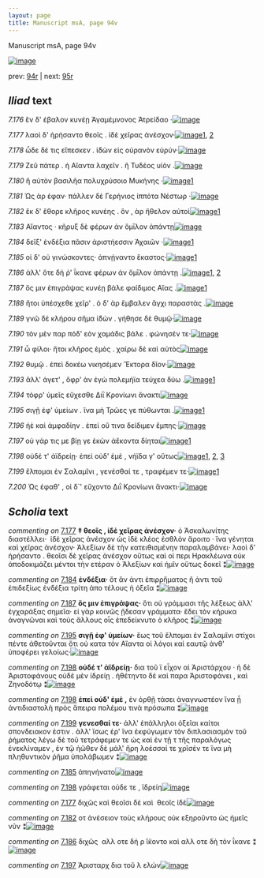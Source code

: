 ```yaml
---
layout: page
title: Manuscript msA, page 94v
---
```


Manuscript msA, page 94v

[![image](http://www.homermultitext.org/iipsrv?OBJ=IIP,1.0&FIF=/project/homer/pyramidal/deepzoom/hmt/vaimg/2017a/VA094VN_0597.tif&WID=100&CVT=JPEG)](http://www.homermultitext.org/ict2/?urn=urn:cite2:hmt:vaimg.2017a:VA094VN_0597)

prev:  [94r](../94r) | next:  [95r](../95r)

## *Iliad* text

*7.176* <a id="7.176"/> ἒν δ' έβαλον κυνέῃ Ἀγαμέμνονος Ἀτρείδαο ·[![image](http://www.homermultitext.org/iipsrv?OBJ=IIP,1.0&FIF=/project/homer/pyramidal/deepzoom/hmt/vaimg/2017a/VA094VN_0597.tif&RGN=0.4434,0.2224,0.4074,0.0368&WID=1000&CVT=JPEG)](http://www.homermultitext.org/ict2/?urn=urn:cite2:hmt:vaimg.2017a:VA094VN_0597@0.4434,0.2224,0.4074,0.0368)

*7.177* <a id="7.177"/> λαοὶ δ' ἠρήσαντο θεοῖς . ἰδὲ χεῖρας ἀνέσχον·[![image](http://www.homermultitext.org/iipsrv?OBJ=IIP,1.0&FIF=/project/homer/pyramidal/deepzoom/hmt/vaimg/2017a/VA094VN_0597.tif&RGN=0.4444,0.2487,0.3994,0.0308&WID=1000&CVT=JPEG)](http://www.homermultitext.org/ict2/?urn=urn:cite2:hmt:vaimg.2017a:VA094VN_0597@0.4444,0.2487,0.3994,0.0308)[1](#msA_7.1033), [2](#msAim_7.1040)

*7.178* <a id="7.178"/> ὧδε δέ τις εἴπεσκεν . ἰ̈δὼν εἰς οὐρανὸν εὐρύν·[![image](http://www.homermultitext.org/iipsrv?OBJ=IIP,1.0&FIF=/project/homer/pyramidal/deepzoom/hmt/vaimg/2017a/VA094VN_0597.tif&RGN=0.4515,0.2652,0.3994,0.0308&WID=1000&CVT=JPEG)](http://www.homermultitext.org/ict2/?urn=urn:cite2:hmt:vaimg.2017a:VA094VN_0597@0.4515,0.2652,0.3994,0.0308)

*7.179* <a id="7.179"/> Ζεῦ πάτερ . ἠ Αἴαντα λαχεῖν . ἢ Τυδέος υἱὸν .[![image](http://www.homermultitext.org/iipsrv?OBJ=IIP,1.0&FIF=/project/homer/pyramidal/deepzoom/hmt/vaimg/2017a/VA094VN_0597.tif&RGN=0.4474,0.287,0.4114,0.0308&WID=1000&CVT=JPEG)](http://www.homermultitext.org/ict2/?urn=urn:cite2:hmt:vaimg.2017a:VA094VN_0597@0.4474,0.287,0.4114,0.0308)

*7.180* <a id="7.180"/> ἢ αὐτὸν βασιλῆα πολυχρύσοιο Μυκήνης ·[![image](http://www.homermultitext.org/iipsrv?OBJ=IIP,1.0&FIF=/project/homer/pyramidal/deepzoom/hmt/vaimg/2017a/VA094VN_0597.tif&RGN=0.4404,0.3043,0.3944,0.0308&WID=1000&CVT=JPEG)](http://www.homermultitext.org/ict2/?urn=urn:cite2:hmt:vaimg.2017a:VA094VN_0597@0.4404,0.3043,0.3944,0.0308)[1](#msAint_7.1044)

*7.181* <a id="7.181"/> Ὡς ὰρ έφαν· πάλλεν δὲ Γερήνιος ἱππότα Νέστωρ ·[![image](http://www.homermultitext.org/iipsrv?OBJ=IIP,1.0&FIF=/project/homer/pyramidal/deepzoom/hmt/vaimg/2017a/VA094VN_0597.tif&RGN=0.4525,0.3223,0.4234,0.0308&WID=1000&CVT=JPEG)](http://www.homermultitext.org/ict2/?urn=urn:cite2:hmt:vaimg.2017a:VA094VN_0597@0.4525,0.3223,0.4234,0.0308)

*7.182* <a id="7.182"/> ἒκ δ' ἔθορε κλῆρος κυνέης . ὃν , ὰρ ἤθελον αὐτοὶ[![image](http://www.homermultitext.org/iipsrv?OBJ=IIP,1.0&FIF=/project/homer/pyramidal/deepzoom/hmt/vaimg/2017a/VA094VN_0597.tif&RGN=0.4454,0.3418,0.4224,0.0308&WID=1000&CVT=JPEG)](http://www.homermultitext.org/ict2/?urn=urn:cite2:hmt:vaimg.2017a:VA094VN_0597@0.4454,0.3418,0.4224,0.0308)[1](#msAim_7.1041)

*7.183* <a id="7.183"/> Αἴαντος · κῆρυξ δὲ φέρων ἀν ὅμῑλον ἁπάντῃ[![image](http://www.homermultitext.org/iipsrv?OBJ=IIP,1.0&FIF=/project/homer/pyramidal/deepzoom/hmt/vaimg/2017a/VA094VN_0597.tif&RGN=0.4515,0.3606,0.4024,0.0308&WID=1000&CVT=JPEG)](http://www.homermultitext.org/ict2/?urn=urn:cite2:hmt:vaimg.2017a:VA094VN_0597@0.4515,0.3606,0.4024,0.0308)

*7.184* <a id="7.184"/> δεῖξ' ἐνδέξια πᾶσιν ἀριστήεσσιν Ἀχαιῶν ·[![image](http://www.homermultitext.org/iipsrv?OBJ=IIP,1.0&FIF=/project/homer/pyramidal/deepzoom/hmt/vaimg/2017a/VA094VN_0597.tif&RGN=0.4484,0.3832,0.3844,0.0308&WID=1000&CVT=JPEG)](http://www.homermultitext.org/ict2/?urn=urn:cite2:hmt:vaimg.2017a:VA094VN_0597@0.4484,0.3832,0.3844,0.0308)[1](#msA_7.1034)

*7.185* <a id="7.185"/> οἱ δ' οὐ γινώσκοντες· ἀπνῄναντο ἕκαστος·[![image](http://www.homermultitext.org/iipsrv?OBJ=IIP,1.0&FIF=/project/homer/pyramidal/deepzoom/hmt/vaimg/2017a/VA094VN_0597.tif&RGN=0.4575,0.4012,0.3844,0.0308&WID=1000&CVT=JPEG)](http://www.homermultitext.org/ict2/?urn=urn:cite2:hmt:vaimg.2017a:VA094VN_0597@0.4575,0.4012,0.3844,0.0308)[1](#msAext_7.1046)

*7.186* <a id="7.186"/> ἀλλ' ὅτε δή ῥ' ΐκανε φέρων ἀν ὅμῑλον ἁπάντῃ .[![image](http://www.homermultitext.org/iipsrv?OBJ=IIP,1.0&FIF=/project/homer/pyramidal/deepzoom/hmt/vaimg/2017a/VA094VN_0597.tif&RGN=0.4545,0.4215,0.4054,0.0308&WID=1000&CVT=JPEG)](http://www.homermultitext.org/ict2/?urn=urn:cite2:hmt:vaimg.2017a:VA094VN_0597@0.4545,0.4215,0.4054,0.0308)[1](#msAim_7.1042), [2](#msAext_7.1047)

*7.187* <a id="7.187"/> ὅς μιν ἐπιγράψας κυνέῃ βάλε φαίδιμος Αἴας .[![image](http://www.homermultitext.org/iipsrv?OBJ=IIP,1.0&FIF=/project/homer/pyramidal/deepzoom/hmt/vaimg/2017a/VA094VN_0597.tif&RGN=0.4474,0.4403,0.4054,0.0308&WID=1000&CVT=JPEG)](http://www.homermultitext.org/ict2/?urn=urn:cite2:hmt:vaimg.2017a:VA094VN_0597@0.4474,0.4403,0.4054,0.0308)[1](#msA_7.1035)

*7.188* <a id="7.188"/> ἤτοι ὑπέσχεθε χεῖρ' . ὁ δ' ὰρ ἔμβαλεν ἄγχι παραστὰς .[![image](http://www.homermultitext.org/iipsrv?OBJ=IIP,1.0&FIF=/project/homer/pyramidal/deepzoom/hmt/vaimg/2017a/VA094VN_0597.tif&RGN=0.4595,0.4545,0.4174,0.0346&WID=1000&CVT=JPEG)](http://www.homermultitext.org/ict2/?urn=urn:cite2:hmt:vaimg.2017a:VA094VN_0597@0.4595,0.4545,0.4174,0.0346)

*7.189* <a id="7.189"/> γνῶ δὲ κλήρου σῆμα ἰ̈δὼν . γήθησε δὲ θυμῷ·[![image](http://www.homermultitext.org/iipsrv?OBJ=IIP,1.0&FIF=/project/homer/pyramidal/deepzoom/hmt/vaimg/2017a/VA094VN_0597.tif&RGN=0.4555,0.4756,0.4174,0.0346&WID=1000&CVT=JPEG)](http://www.homermultitext.org/ict2/?urn=urn:cite2:hmt:vaimg.2017a:VA094VN_0597@0.4555,0.4756,0.4174,0.0346)

*7.190* <a id="7.190"/> τὸν μὲν παρ πόδ' εὸν χαμάδις βάλε . φώνησέν τε·[![image](http://www.homermultitext.org/iipsrv?OBJ=IIP,1.0&FIF=/project/homer/pyramidal/deepzoom/hmt/vaimg/2017a/VA094VN_0597.tif&RGN=0.4575,0.4921,0.4244,0.0346&WID=1000&CVT=JPEG)](http://www.homermultitext.org/ict2/?urn=urn:cite2:hmt:vaimg.2017a:VA094VN_0597@0.4575,0.4921,0.4244,0.0346)

*7.191* <a id="7.191"/> ὦ φίλοι· ἤτοι κλῆρος ἐμὸς . χαίρω δὲ καὶ αὐτὸς[![image](http://www.homermultitext.org/iipsrv?OBJ=IIP,1.0&FIF=/project/homer/pyramidal/deepzoom/hmt/vaimg/2017a/VA094VN_0597.tif&RGN=0.4525,0.5116,0.4244,0.0346&WID=1000&CVT=JPEG)](http://www.homermultitext.org/ict2/?urn=urn:cite2:hmt:vaimg.2017a:VA094VN_0597@0.4525,0.5116,0.4244,0.0346)

*7.192* <a id="7.192"/> θυμῷ . ἐπεὶ δοκέω νικησέμεν Ἕκτορα δῖον·[![image](http://www.homermultitext.org/iipsrv?OBJ=IIP,1.0&FIF=/project/homer/pyramidal/deepzoom/hmt/vaimg/2017a/VA094VN_0597.tif&RGN=0.4555,0.5297,0.4244,0.0346&WID=1000&CVT=JPEG)](http://www.homermultitext.org/ict2/?urn=urn:cite2:hmt:vaimg.2017a:VA094VN_0597@0.4555,0.5297,0.4244,0.0346)

*7.193* <a id="7.193"/> ἂλλ' άγετ' , ὄφρ' ὰν ἐγὼ πολεμήϊα τεύχεα δύω .[![image](http://www.homermultitext.org/iipsrv?OBJ=IIP,1.0&FIF=/project/homer/pyramidal/deepzoom/hmt/vaimg/2017a/VA094VN_0597.tif&RGN=0.4565,0.5492,0.4084,0.0346&WID=1000&CVT=JPEG)](http://www.homermultitext.org/ict2/?urn=urn:cite2:hmt:vaimg.2017a:VA094VN_0597@0.4565,0.5492,0.4084,0.0346)[1](#msAint_7.1045)

*7.194* <a id="7.194"/> τόφρ' ὑμεῖς εὔχεσθε Διῒ Κρονίωνι ἄνακτι[![image](http://www.homermultitext.org/iipsrv?OBJ=IIP,1.0&FIF=/project/homer/pyramidal/deepzoom/hmt/vaimg/2017a/VA094VN_0597.tif&RGN=0.4484,0.571,0.4084,0.0346&WID=1000&CVT=JPEG)](http://www.homermultitext.org/ict2/?urn=urn:cite2:hmt:vaimg.2017a:VA094VN_0597@0.4484,0.571,0.4084,0.0346)

*7.195* <a id="7.195"/> σιγῇ ἐφ' ὑμείων . ἵνα μὴ Τρῶες γε πύθωνται .[![image](http://www.homermultitext.org/iipsrv?OBJ=IIP,1.0&FIF=/project/homer/pyramidal/deepzoom/hmt/vaimg/2017a/VA094VN_0597.tif&RGN=0.4344,0.5913,0.4274,0.0308&WID=1000&CVT=JPEG)](http://www.homermultitext.org/ict2/?urn=urn:cite2:hmt:vaimg.2017a:VA094VN_0597@0.4344,0.5913,0.4274,0.0308)[1](#msA_7.1036)

*7.196* <a id="7.196"/> ἠὲ καὶ ἀμφαδίην . ἐπεὶ οὔ τινα δείδιμεν ἔμπης·[![image](http://www.homermultitext.org/iipsrv?OBJ=IIP,1.0&FIF=/project/homer/pyramidal/deepzoom/hmt/vaimg/2017a/VA094VN_0597.tif&RGN=0.4334,0.6093,0.4615,0.0308&WID=1000&CVT=JPEG)](http://www.homermultitext.org/ict2/?urn=urn:cite2:hmt:vaimg.2017a:VA094VN_0597@0.4334,0.6093,0.4615,0.0308)

*7.197* <a id="7.197"/> οὐ γάρ τις με βίῃ γε ἑκὼν ἀἕκοντα δίηται[![image](http://www.homermultitext.org/iipsrv?OBJ=IIP,1.0&FIF=/project/homer/pyramidal/deepzoom/hmt/vaimg/2017a/VA094VN_0597.tif&RGN=0.4294,0.6273,0.4364,0.0308&WID=1000&CVT=JPEG)](http://www.homermultitext.org/ict2/?urn=urn:cite2:hmt:vaimg.2017a:VA094VN_0597@0.4294,0.6273,0.4364,0.0308)[1](#msAim_7.1043)

*7.198* <a id="7.198"/> οὐδέ τ' ἀϊδρείῃ· ἐπεὶ οὐδ' ἐμὲ , νήϊδα γ' οὕτως[![image](http://www.homermultitext.org/iipsrv?OBJ=IIP,1.0&FIF=/project/homer/pyramidal/deepzoom/hmt/vaimg/2017a/VA094VN_0597.tif&RGN=0.4304,0.6476,0.4494,0.0301&WID=1000&CVT=JPEG)](http://www.homermultitext.org/ict2/?urn=urn:cite2:hmt:vaimg.2017a:VA094VN_0597@0.4304,0.6476,0.4494,0.0301)[1](#msAext_7.1048), [2](#msA_7.1037), [3](#msA_7.1038)

*7.199* <a id="7.199"/> ἔλπομαι ἐν Σαλαμῖνι , γενέσθαί τε , τραφέμεν τε·[![image](http://www.homermultitext.org/iipsrv?OBJ=IIP,1.0&FIF=/project/homer/pyramidal/deepzoom/hmt/vaimg/2017a/VA094VN_0597.tif&RGN=0.4344,0.6657,0.4655,0.0323&WID=1000&CVT=JPEG)](http://www.homermultitext.org/ict2/?urn=urn:cite2:hmt:vaimg.2017a:VA094VN_0597@0.4344,0.6657,0.4655,0.0323)[1](#msA_7.1039)

*7.200* <a id="7.200"/> Ὡς έφαθ' , οἱ δ`' εὔχοντο Διῒ Κρονίωνι ἄνακτι·[![image](http://www.homermultitext.org/iipsrv?OBJ=IIP,1.0&FIF=/project/homer/pyramidal/deepzoom/hmt/vaimg/2017a/VA094VN_0597.tif&RGN=0.4545,0.6829,0.4314,0.0361&WID=1000&CVT=JPEG)](http://www.homermultitext.org/ict2/?urn=urn:cite2:hmt:vaimg.2017a:VA094VN_0597@0.4545,0.6829,0.4314,0.0361)

## *Scholia* text

*commenting on* [7.177](#7.177)  <a id="msA_7.1033"/> **‡ θεοῖς , ἰδὲ χεῖρας ἀνέσχον·** ὁ Ἀσκαλωνίτης διαστέλλει·  ἰδὲ χεῖρας ἀνέσχον ὡς ἰδὲ κλέος ἐσθλὸν ἄροιτο · ἵνα γένηται καὶ χεῖρας ἀνέσχον· Ἀλεξίων δὲ τὴν κατειθισμένην παραλαμβάνει· λαοὶ δ' ἠρήσαντο . θεοῖσι δὲ χεῖρας ἀνέσχον οὕτως καὶ οἱ περι Ηρακλέωνα οὐκ ἀποδοκιμάζει μέντοι τὴν ετέραν ὁ Ἀλεξίων καὶ ἡμῖν οὕτως δοκεῖ ⁑[![image](http://www.homermultitext.org/iipsrv?OBJ=IIP,1.0&FIF=/project/homer/pyramidal/deepzoom/hmt/vaimg/2017a/VA094VN_0597.tif&RGN=0.1792,0.124,0.6725,0.0657&WID=1000&CVT=JPEG)](http://www.homermultitext.org/ict2/?urn=urn:cite2:hmt:vaimg.2017a:VA094VN_0597@0.1792,0.124,0.6725,0.0657)

*commenting on* [7.184](#7.184)  <a id="msA_7.1034"/> **ἐνδέξια·** ὅτ ἂν ἀντι ἐπιρρἥματος ἢ ἀντι τοῦ ἐπιδεξίως ἐνδέξια τρίτη ἀπο τέλους ἡ ὀξεῖα ⁑[![image](http://www.homermultitext.org/iipsrv?OBJ=IIP,1.0&FIF=/project/homer/pyramidal/deepzoom/hmt/vaimg/2017a/VA094VN_0597.tif&RGN=0.1875,0.3845,0.2125,0.047&WID=1000&CVT=JPEG)](http://www.homermultitext.org/ict2/?urn=urn:cite2:hmt:vaimg.2017a:VA094VN_0597@0.1875,0.3845,0.2125,0.047)

*commenting on* [7.187](#7.187)  <a id="msA_7.1035"/> **ὅς μιν ἐπιγράψας·** ὅτι οὐ γράμμασι τῆς λέξεως ἀλλ' ἐγχαράξας σημεῖα· εἰ γὰρ κοινῶς ᾔδεσαν γράμματα· ἔδει τὸν κήρυκα ἀναγνῶναι καὶ τοὺς ἄλλους οἷς ἐπεδείκνυτο ὁ κλῆρος ⁑[![image](http://www.homermultitext.org/iipsrv?OBJ=IIP,1.0&FIF=/project/homer/pyramidal/deepzoom/hmt/vaimg/2017a/VA094VN_0597.tif&RGN=0.1775,0.422,0.23,0.0689&WID=1000&CVT=JPEG)](http://www.homermultitext.org/ict2/?urn=urn:cite2:hmt:vaimg.2017a:VA094VN_0597@0.1775,0.422,0.23,0.0689)

*commenting on* [7.195](#7.195)  <a id="msA_7.1036"/> **σιγῇ ἐφ' ὑμείων·** ἕως τοῦ ἔλπομαι ἐν Σαλαμῖνι στίχοι πέντε ἀθετοῦνται ὅτι οὐ κατα τὸν Αἴαντα οἱ λόγοι καὶ εαυτῷ ἀνθ' ὑποφέρει γελοίως·[![image](http://www.homermultitext.org/iipsrv?OBJ=IIP,1.0&FIF=/project/homer/pyramidal/deepzoom/hmt/vaimg/2017a/VA094VN_0597.tif&RGN=0.1792,0.4897,0.2325,0.0639&WID=1000&CVT=JPEG)](http://www.homermultitext.org/ict2/?urn=urn:cite2:hmt:vaimg.2017a:VA094VN_0597@0.1792,0.4897,0.2325,0.0639)

*commenting on* [7.198](#7.198)  <a id="msA_7.1037"/> **οὐδέ τ' ἀϊδρείῃ·** δια τοῦ ϊ εἶχον αἱ Ἀριστάρχου · ἡ δὲ Ἀριστοφάνους οὐδὲ μὲν ἰδρείῃ . ἠθέτηντο δὲ καὶ παρα Ἀριστοφάνει , καὶ Ζηνοδότῳ ⁑[![image](http://www.homermultitext.org/iipsrv?OBJ=IIP,1.0&FIF=/project/homer/pyramidal/deepzoom/hmt/vaimg/2017a/VA094VN_0597.tif&RGN=0.2025,0.7232,0.6683,0.0382&WID=1000&CVT=JPEG)](http://www.homermultitext.org/ict2/?urn=urn:cite2:hmt:vaimg.2017a:VA094VN_0597@0.2025,0.7232,0.6683,0.0382)

*commenting on* [7.198](#7.198)  <a id="msA_7.1038"/> **ἐπεὶ οὐδ' ἐμὲ ,** ἐν ὀρθῇ τάσει ἀναγνωστέον ἵνα ᾖ ἀντιδιαστολὴ πρὸς ἄπειρα πολέμου τινὰ πρόσωπα ⁑[![image](http://www.homermultitext.org/iipsrv?OBJ=IIP,1.0&FIF=/project/homer/pyramidal/deepzoom/hmt/vaimg/2017a/VA094VN_0597.tif&RGN=0.2067,0.7383,0.6692,0.0438&WID=1000&CVT=JPEG)](http://www.homermultitext.org/ict2/?urn=urn:cite2:hmt:vaimg.2017a:VA094VN_0597@0.2067,0.7383,0.6692,0.0438)

*commenting on* [7.199](#7.199)  <a id="msA_7.1039"/> **γενεσθαί τε·** ἀλλ' ἐπάλληλοι ὀξεῖαι καίτοι σπονδειακον ἐστιν . ἀλλ' ἴσως ἐρ' ἵνα ἐκφύγωμεν τὸν διπλασιασμὸν τοῦ ῥήματος λέγω δὲ τοῦ τετράφεμεν τε ὡς καὶ ἐν τῇ τ τῆς παραλόγως ἐνεκλίναμεν , ἐν τῷ ἠῶθεν δὲ μάλ' ἤρη λοέσσαί τε χρῖσέν τε ἵνα μὴ πληθυντικὸν ῥῆμα ὑπολάβωμεν ⁑[![image](http://www.homermultitext.org/iipsrv?OBJ=IIP,1.0&FIF=/project/homer/pyramidal/deepzoom/hmt/vaimg/2017a/VA094VN_0597.tif&RGN=0.2075,0.7539,0.665,0.0808&WID=1000&CVT=JPEG)](http://www.homermultitext.org/ict2/?urn=urn:cite2:hmt:vaimg.2017a:VA094VN_0597@0.2075,0.7539,0.665,0.0808)

*commenting on* [7.185](#7.185)  <a id="msAext_7.1046.comment"/> ἀπηνήνατο[![image](http://www.homermultitext.org/iipsrv?OBJ=IIP,1.0&FIF=/project/homer/pyramidal/deepzoom/hmt/vaimg/2017a/VA094VN_0597.tif&RGN=0.095,0.4108,0.0492,0.0219&WID=1000&CVT=JPEG)](http://www.homermultitext.org/ict2/?urn=urn:cite2:hmt:vaimg.2017a:VA094VN_0597@0.095,0.4108,0.0492,0.0219)

*commenting on* [7.198](#7.198)  <a id="msAext_7.1048.comment"/> γράφεται οὐδε τε , ϊδρείη[![image](http://www.homermultitext.org/iipsrv?OBJ=IIP,1.0&FIF=/project/homer/pyramidal/deepzoom/hmt/vaimg/2017a/VA094VN_0597.tif&RGN=0.1092,0.6631,0.0925,0.0213&WID=1000&CVT=JPEG)](http://www.homermultitext.org/ict2/?urn=urn:cite2:hmt:vaimg.2017a:VA094VN_0597@0.1092,0.6631,0.0925,0.0213)

*commenting on* [7.177](#7.177)  <a id="msAim_7.1040.comment"/> διχῶς καὶ θεοῖσι δὲ καὶ  θεοῖς ἰδὲ[![image](http://www.homermultitext.org/iipsrv?OBJ=IIP,1.0&FIF=/project/homer/pyramidal/deepzoom/hmt/vaimg/2017a/VA094VN_0597.tif&RGN=0.3892,0.248,0.0675,0.0369&WID=1000&CVT=JPEG)](http://www.homermultitext.org/ict2/?urn=urn:cite2:hmt:vaimg.2017a:VA094VN_0597@0.3892,0.248,0.0675,0.0369)

*commenting on* [7.182](#7.182)  <a id="msAim_7.1041.comment"/> οτ ἀνέσειον τοὺς κλήρους οὐκ εξηροῦντο ὡς ἡμεῖς νῦν ⁑[![image](http://www.homermultitext.org/iipsrv?OBJ=IIP,1.0&FIF=/project/homer/pyramidal/deepzoom/hmt/vaimg/2017a/VA094VN_0597.tif&RGN=0.3967,0.3469,0.0567,0.0557&WID=1000&CVT=JPEG)](http://www.homermultitext.org/ict2/?urn=urn:cite2:hmt:vaimg.2017a:VA094VN_0597@0.3967,0.3469,0.0567,0.0557)

*commenting on* [7.186](#7.186)  <a id="msAim_7.1042.comment"/> διχῶς  αλλ οτε δή ρ ἵ̈κοντο καὶ αλλ οτε δὴ τὸν ΐκανε ⁑[![image](http://www.homermultitext.org/iipsrv?OBJ=IIP,1.0&FIF=/project/homer/pyramidal/deepzoom/hmt/vaimg/2017a/VA094VN_0597.tif&RGN=0.3967,0.4214,0.055,0.0488&WID=1000&CVT=JPEG)](http://www.homermultitext.org/ict2/?urn=urn:cite2:hmt:vaimg.2017a:VA094VN_0597@0.3967,0.4214,0.055,0.0488)

*commenting on* [7.197](#7.197)  <a id="msAim_7.1043.comment"/> Ἀρισταρχ δια τοῦ λ ελών[![image](http://www.homermultitext.org/iipsrv?OBJ=IIP,1.0&FIF=/project/homer/pyramidal/deepzoom/hmt/vaimg/2017a/VA094VN_0597.tif&RGN=0.3967,0.6387,0.0492,0.0432&WID=1000&CVT=JPEG)](http://www.homermultitext.org/ict2/?urn=urn:cite2:hmt:vaimg.2017a:VA094VN_0597@0.3967,0.6387,0.0492,0.0432)